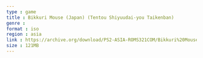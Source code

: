 ```yaml
---
type : game
title : Bikkuri Mouse (Japan) (Tentou Shiyuudai-you Taikenban)
genre : 
format : iso
region : asia
link : https://archive.org/download/PS2-ASIA-ROMS321COM/Bikkuri%20Mouse%20%28Japan%29%20%28Tentou%20Shiyuudai-you%20Taikenban%29.7z
size : 121MB
---
```

